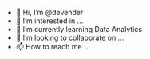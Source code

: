 - 👋 Hi, I’m @devender
- 👀 I’m interested in ...
- 🌱 I’m currently learning Data Analytics
- 💞️ I’m looking to collaborate on ...
- 📫 How to reach me ...

<!---
deevender/deevender is a ✨ special ✨ repository because its `README.md` (this file) appears on your GitHub profile.
You can click the Preview link to take a look at your changes.
--->
